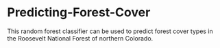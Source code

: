 # Predicting-Forest-Cover
This random forest classifier can be used to predict forest cover types in the Roosevelt National Forest of northern Colorado.

